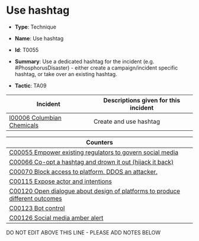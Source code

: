 # Use hashtag

* **Type**: Technique

* **Name**: Use hashtag

* **Id**: T0055

* **Summary**: Use a dedicated hashtag for the incident (e.g. #PhosphorusDisaster) - either create a campaign/incident specific hashtag, or take over an existing hashtag.

* **Tactic**: TA09


| Incident | Descriptions given for this incident |
| -------- | -------------------- |
| [I00006 Columbian Chemicals](../incidents/I00006.md) | Create and use hashtag |



| Counters |
| -------- |
| [C00055 Empower existing regulators to govern social media](../counters/C00055.md) |
| [C00066 Co-opt a hashtag and drown it out (hijack it back)](../counters/C00066.md) |
| [C00070 Block access to platform. DDOS an attacker.](../counters/C00070.md) |
| [C00115 Expose actor and intentions](../counters/C00115.md) |
| [C00120 Open dialogue about design of platforms to produce different outcomes](../counters/C00120.md) |
| [C00123 Bot control](../counters/C00123.md) |
| [C00126 Social media amber alert](../counters/C00126.md) |


DO NOT EDIT ABOVE THIS LINE - PLEASE ADD NOTES BELOW